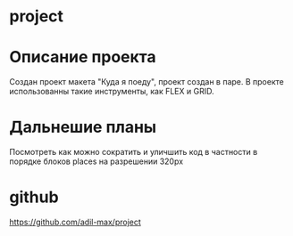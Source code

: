 # project

# Описание проекта

Создан проект макета "Куда я поеду", проект создан в паре. В проекте использованны такие инструменты, как FLEX и GRID.

# Дальнешие планы

Посмотреть как можно сократить и уличшить код в частности в порядке блоков places на разрешении 320px

# github

https://github.com/adil-max/project
